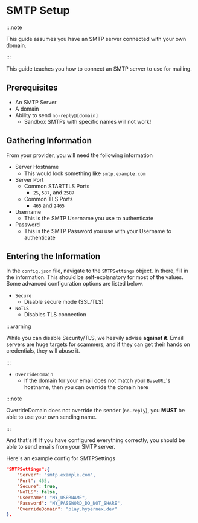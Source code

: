 # SMTP Setup

:::note

This guide assumes you have an SMTP server connected with your own domain.

:::

This guide teaches you how to connect an SMTP server to use for mailing.

## Prerequisites

+ An SMTP Server
+ A domain
+ Ability to send `no-reply@[domain]`
  + Sandbox SMTPs with specific names will not work!

## Gathering Information

From your provider, you will need the following information

+ Server Hostname
  + This would look something like `smtp.example.com`
+ Server Port
  + Common STARTTLS Ports
    + `25`, `587`, and `2587`
  + Common TLS Ports
    + `465` and `2465`
+ Username
  + This is the SMTP Username you use to authenticate
+ Password
  + This is the SMTP Password you use with your Username to authenticate

## Entering the Information

In the `config.json` file, navigate to the `SMTPSettings` object. In there, fill in the information. This should be self-explanatory for most of the values. Some advanced configuration options are listed below.

+ `Secure`
  + Disable secure mode (SSL/TLS)
+ `NoTLS`
  + Disables TLS connection

:::warning

While you can disable Security/TLS, we heavily advise **against it**. Email servers are huge targets for scammers, and if they can get their hands on credentials, they will abuse it.

:::

+ `OverrideDomain`
  + If the domain for your email does not match your `BaseURL`'s hostname, then you can override the domain here

:::note

OverrideDomain does not override the sender (`no-reply`), you **MUST** be able to use your own sending name.

:::

And that's it! If you have configured everything correctly, you should be able to send emails from your SMTP server.

Here's an example config for SMTPSettings

```json
"SMTPSettings":{
    "Server": "smtp.example.com",
    "Port": 465,
    "Secure": true,
    "NoTLS": false,
    "Username": "MY_USERNAME",
    "Password": "MY_PASSWORD_DO_NOT_SHARE",
    "OverrideDomain": "play.hypernex.dev"
},
```
